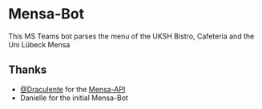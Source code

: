 # Mensa-Bot
This MS Teams bot parses the menu of the UKSH Bistro, Cafeteria and the Uni Lübeck Mensa

## Thanks

- [@Draculente](https://github.com/Draculente) for the [Mensa-API](https://github.com/Draculente/mensa-api)
- Danielle for the initial Mensa-Bot